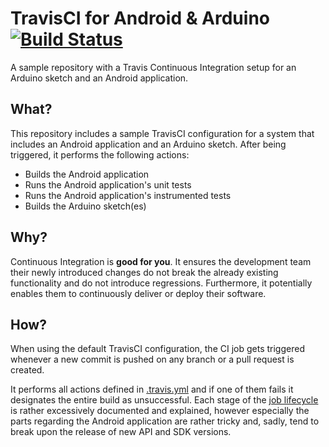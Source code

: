 # TravisCI for Android & Arduino [![Build Status](https://travis-ci.org/DIT112-V19/arduino-android-ci.svg?branch=master)](https://travis-ci.org/DIT112-V19/arduino-android-ci)
A sample repository with a Travis Continuous Integration setup for an Arduino sketch and an Android application.

## What?
This repository includes a sample TravisCI configuration for a system that includes an Android application
and an Arduino sketch. After being triggered, it performs the following actions:
* Builds the Android application
* Runs the Android application's unit tests
* Runs the Android application's instrumented tests
* Builds the Arduino sketch(es)

## Why?
Continuous Integration is **good for you**. It ensures the development team their newly introduced changes do not
break the already existing functionality and do not introduce regressions. Furthermore, it potentially enables
them to continuously deliver or deploy their software.

## How?
When using the default TravisCI configuration, the CI job gets triggered whenever a new commit is pushed
on any branch or a pull request is created.

It performs all actions defined in [.travis.yml](https://github.com/DIT112-V19/arduino-android-ci/blob/master/.travis.yml)
and if one of them fails it designates the entire build as unsuccessful.
Each stage of the [job lifecycle](https://docs.travis-ci.com/user/job-lifecycle/) is rather excessively documented
and explained, however especially the parts regarding the Android application are rather tricky and, sadly, tend
to break upon the release of new API and SDK versions.
